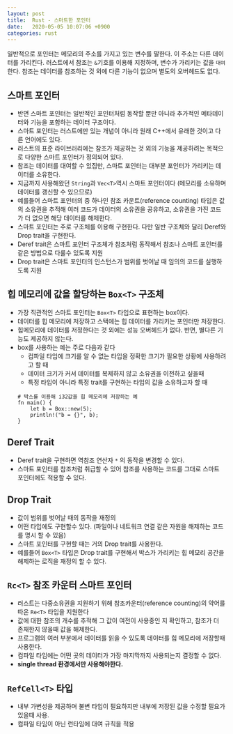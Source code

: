 ```yaml
---
layout: post
title:  Rust - 스마트한 포인터
date:   2020-05-05 10:07:06 +0900
categories: rust
---
```

일반적으로 포인터는 메모리의 주소를 가지고 있는 변수를 말한다. 이 주소는 다른 데이터를 가리킨다. 러스트에서 참조는 ```&```기호를 이용해 지정하며, 변수가 가리키는 값을 ```대여```한다. 참조는 데이터를 참조하는 것 외에 다른 기능이 없으며 별도의 오버헤드도 없다.

## 스마트 포인터
- 반면 스마트 포인터는 일반적인 포인터처럼 동작할 뿐만 아니라 추가적인 메타데이터와 기능을 포함하는 데이터 구조이다.
- 스마트 포인터는 러스트에만 있는 개념이 아니라 원래 C++에서 유래한 것이고 다른 언어에도 있다.
- 러스트의 표준 라이브러리에는 참조가 제공하는 것 외의 기능을 제공하려는 목적으로 다양한 스마트 포인터가 정의되어 있다.
- 참조는 데이터를 대여할 수 있집만, 스마트 포인터는 대부분 포인터가 가리키는 데이터를 소유한다.
- 지금까지 사용해왔던 ```String```과 ```Vec<T>```역시 스마트 포인터이다 (메모리를 소유하며 데이터를 갱신할 수 있으므로)
- 예를들어 스마트 포인터의 중 하나인 참조 카운트(reference counting) 타입은 값의 소유권을 추적해 여러 코드가 데이터의 소유권을 공유하고, 소유권을 가진 코드가 더 없으면 해당 데이터를 해제한다.
- 스마트 포인터는 주로 구조체를 이용해 구현한다. 다만 일반 구조체와 달리 Deref와 Drop trait을 구현한다.
- Deref trait은 스마트 포인터 구조체가 참조처럼 동작해서 참조나 스마트 포인터를 같은 방법으로 다룰수 있도록 지원
- Drop trait은 스마트 포인터의 인스턴스가 범위를 벗어날 때 임의의 코드를 실행하도록 지원

## 힙 메모리에 값을 할당하는 ```Box<T>``` 구조체
- 가장 직관적인 스마트 포인터는 ```Box<T>``` 타입으로 표현하는 box이다.
- 데이터를 힙 메모리에 저장하고 스택에는 힙 데이터를 가리키는 포인터만 저장한다.
- 힙메모리에 데이터를 저정한다는 것 외에는 성능 오버헤드가 없다. 반면, 별다른 기능도 제공하지 않는다.
- box를 사용하는 예는 주로 다음과 같다
	- 컴파일 타임에 크기를 알 수 없는 타입을 정확한 크기가 필요한 상황에 사용하려고 할 때
	- 데이터 크기가 커서 데이터를 복제하지 않고 소유권을 이전하고 싶을때
	- 특정 타입이 아니라 특정 trait를 구현하는 타입의 값을 소유하고자 할 때
  ```
  # 박스를 이용해 i32값을 힙 메모리에 저장하는 예
  fn main() {
      let b = Box::new(5);
      println!("b = {}", b);
  }
  ```

## Deref Trait
- Deref trait을 구현하면 역참조 연산자 ```*``` 의 동작을 변경할 수 있다.
- 스마트 포인터를 참조처럼 취급할 수 있어 참조를 사용하는 코드를 그대로 스마트 포인터에도 적용할 수 있다.

## Drop Trait
- 값이 범위를 벗어날 때의 동작을 재정의
- 어떤 타입에도 구현할수 있다. (파일이나 네트워크 연결 같은 자원을 해제하는 코드를 명시 할 수 있음)
- 스마트 포인터를 구현할 때는 거의 Drop trait를 사용한다.
- 예를들어 ```Box<T>``` 타입은 Drop trait를 구현해서 박스가 가리키는 힙 메모리 공간을 해제하는 로직을 재정의 할 수 있다.

## ```Rc<T>``` 참조 카운터 스마트 포인터
- 러스트는 다중소유권을 지원하기 위해 참조카운터(reference counting)의 약어를 따온 ```Re<T>``` 타입을 지원한다
- 값에 대한 참조의 개수를 추적해 그 값이 여전이 사용중인 지 확인하고, 참조가 더 존재한지 않을때 값을 해제한다.
- 프로그램의 여러 부분에서 데이터를 읽을 수 있도록 데이터를 힙 메모리에 저장할때 사용한다.
- 컴파일 타임에는 어떤 곳의 데이터가 가장 마지막까지 사용되는지 결정할 수 없다.
- **single thread 환경에서만 사용해야한다.**

## ```RefCell<T>``` 타입
- 내부 가변성을 제공하며 불변 타입이 필요하지만 내부에 저장된 값을 수정할 필요가 있을때 사용.
- 컴파일 타임이 아닌 런타임에 대여 규칙을 적용












